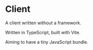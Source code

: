 # Client
A client written without a framework. 

Written in TypeScript, built with Vite.

Aiming to have a tiny JavaScript bundle.





